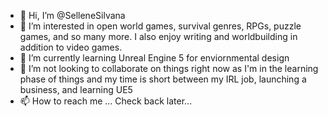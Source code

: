 - 👋 Hi, I’m @SelleneSilvana
- 👀 I’m interested in open world games, survival genres, RPGs, puzzle games, and so many more. I also enjoy writing and worldbuilding in addition to video games.
- 🌱 I’m currently learning Unreal Engine 5 for enviornmental design 
- 💞️ I’m not looking to collaborate on things right now as I'm in the learning phase of things and my time is short between my IRL job, launching a business, and learning UE5
- 📫 How to reach me ... Check back later...

<!---
SelleneSilvana/SelleneSilvana is a ✨ special ✨ repository because its `README.md` (this file) appears on your GitHub profile.
You can click the Preview link to take a look at your changes.
--->
